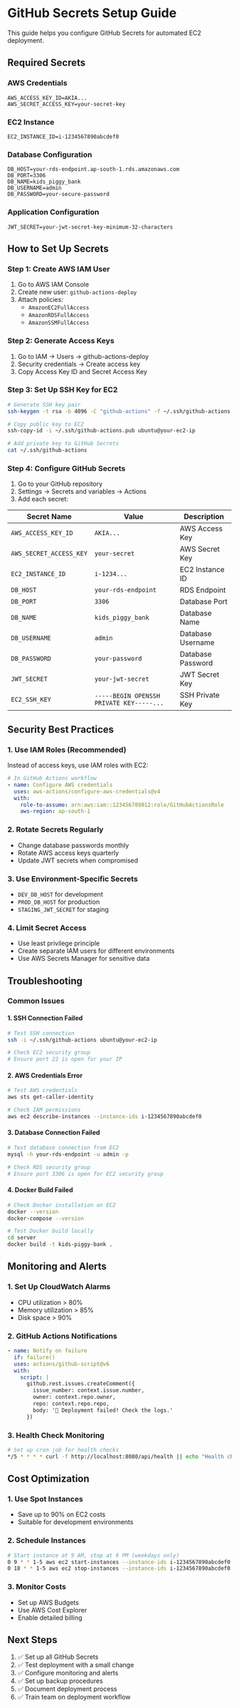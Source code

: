 # GitHub Secrets Setup Guide

This guide helps you configure GitHub Secrets for automated EC2 deployment.

## Required Secrets

### AWS Credentials
```
AWS_ACCESS_KEY_ID=AKIA...
AWS_SECRET_ACCESS_KEY=your-secret-key
```

### EC2 Instance
```
EC2_INSTANCE_ID=i-1234567890abcdef0
```

### Database Configuration
```
DB_HOST=your-rds-endpoint.ap-south-1.rds.amazonaws.com
DB_PORT=3306
DB_NAME=kids_piggy_bank
DB_USERNAME=admin
DB_PASSWORD=your-secure-password
```

### Application Configuration
```
JWT_SECRET=your-jwt-secret-key-minimum-32-characters
```

## How to Set Up Secrets

### Step 1: Create AWS IAM User
1. Go to AWS IAM Console
2. Create new user: `github-actions-deploy`
3. Attach policies:
   - `AmazonEC2FullAccess`
   - `AmazonRDSFullAccess`
   - `AmazonSSMFullAccess`

### Step 2: Generate Access Keys
1. Go to IAM → Users → github-actions-deploy
2. Security credentials → Create access key
3. Copy Access Key ID and Secret Access Key

### Step 3: Set Up SSH Key for EC2
```bash
# Generate SSH key pair
ssh-keygen -t rsa -b 4096 -C "github-actions" -f ~/.ssh/github-actions

# Copy public key to EC2
ssh-copy-id -i ~/.ssh/github-actions.pub ubuntu@your-ec2-ip

# Add private key to GitHub Secrets
cat ~/.ssh/github-actions
```

### Step 4: Configure GitHub Secrets
1. Go to your GitHub repository
2. Settings → Secrets and variables → Actions
3. Add each secret:

| Secret Name | Value | Description |
|-------------|-------|-------------|
| `AWS_ACCESS_KEY_ID` | `AKIA...` | AWS Access Key |
| `AWS_SECRET_ACCESS_KEY` | `your-secret` | AWS Secret Key |
| `EC2_INSTANCE_ID` | `i-1234...` | EC2 Instance ID |
| `DB_HOST` | `your-rds-endpoint` | RDS Endpoint |
| `DB_PORT` | `3306` | Database Port |
| `DB_NAME` | `kids_piggy_bank` | Database Name |
| `DB_USERNAME` | `admin` | Database Username |
| `DB_PASSWORD` | `your-password` | Database Password |
| `JWT_SECRET` | `your-jwt-secret` | JWT Secret Key |
| `EC2_SSH_KEY` | `-----BEGIN OPENSSH PRIVATE KEY-----...` | SSH Private Key |

## Security Best Practices

### 1. Use IAM Roles (Recommended)
Instead of access keys, use IAM roles with EC2:
```yaml
# In GitHub Actions workflow
- name: Configure AWS credentials
  uses: aws-actions/configure-aws-credentials@v4
  with:
    role-to-assume: arn:aws:iam::123456789012:role/GitHubActionsRole
    aws-region: ap-south-1
```

### 2. Rotate Secrets Regularly
- Change database passwords monthly
- Rotate AWS access keys quarterly
- Update JWT secrets when compromised

### 3. Use Environment-Specific Secrets
- `DEV_DB_HOST` for development
- `PROD_DB_HOST` for production
- `STAGING_JWT_SECRET` for staging

### 4. Limit Secret Access
- Use least privilege principle
- Create separate IAM users for different environments
- Use AWS Secrets Manager for sensitive data

## Troubleshooting

### Common Issues

#### 1. SSH Connection Failed
```bash
# Test SSH connection
ssh -i ~/.ssh/github-actions ubuntu@your-ec2-ip

# Check EC2 security group
# Ensure port 22 is open for your IP
```

#### 2. AWS Credentials Error
```bash
# Test AWS credentials
aws sts get-caller-identity

# Check IAM permissions
aws ec2 describe-instances --instance-ids i-1234567890abcdef0
```

#### 3. Database Connection Failed
```bash
# Test database connection from EC2
mysql -h your-rds-endpoint -u admin -p

# Check RDS security group
# Ensure port 3306 is open for EC2 security group
```

#### 4. Docker Build Failed
```bash
# Check Docker installation on EC2
docker --version
docker-compose --version

# Test Docker build locally
cd server
docker build -t kids-piggy-bank .
```

## Monitoring and Alerts

### 1. Set Up CloudWatch Alarms
- CPU utilization > 80%
- Memory utilization > 85%
- Disk space > 90%

### 2. GitHub Actions Notifications
```yaml
- name: Notify on failure
  if: failure()
  uses: actions/github-script@v6
  with:
    script: |
      github.rest.issues.createComment({
        issue_number: context.issue.number,
        owner: context.repo.owner,
        repo: context.repo.repo,
        body: '🚨 Deployment failed! Check the logs.'
      })
```

### 3. Health Check Monitoring
```bash
# Set up cron job for health checks
*/5 * * * * curl -f http://localhost:8080/api/health || echo "Health check failed" | mail -s "App Down" admin@example.com
```

## Cost Optimization

### 1. Use Spot Instances
- Save up to 90% on EC2 costs
- Suitable for development environments

### 2. Schedule Instances
```bash
# Start instance at 9 AM, stop at 6 PM (weekdays only)
0 9 * * 1-5 aws ec2 start-instances --instance-ids i-1234567890abcdef0
0 18 * * 1-5 aws ec2 stop-instances --instance-ids i-1234567890abcdef0
```

### 3. Monitor Costs
- Set up AWS Budgets
- Use AWS Cost Explorer
- Enable detailed billing

## Next Steps

1. ✅ Set up all GitHub Secrets
2. ✅ Test deployment with a small change
3. ✅ Configure monitoring and alerts
4. ✅ Set up backup procedures
5. ✅ Document deployment process
6. ✅ Train team on deployment workflow
